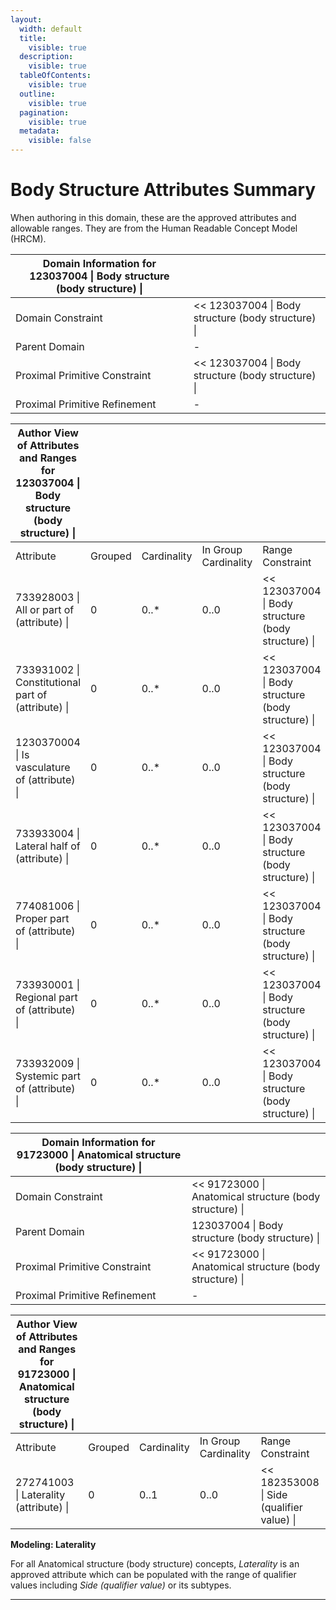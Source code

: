 ```yaml
---
layout:
  width: default
  title:
    visible: true
  description:
    visible: true
  tableOfContents:
    visible: true
  outline:
    visible: true
  pagination:
    visible: true
  metadata:
    visible: false
---
```


# Body Structure Attributes Summary

When authoring in this domain, these are the approved attributes and allowable ranges. They are from the Human Readable Concept Model (HRCM).

| Domain Information for 123037004 \| Body structure (body structure) \| |                                                    |
| ---------------------------------------------------------------------- | -------------------------------------------------- |
| Domain Constraint                                                      | << 123037004 \| Body structure (body structure) \| |
| Parent Domain                                                          | -                                                  |
| Proximal Primitive Constraint                                          | << 123037004 \| Body structure (body structure) \| |
| Proximal Primitive Refinement                                          | -                                                  |

| Author View of Attributes and Ranges for 123037004 \| Body structure (body structure) \| |         |             |                      |                                                    |
| ---------------------------------------------------------------------------------------- | ------- | ----------- | -------------------- | -------------------------------------------------- |
| Attribute                                                                                | Grouped | Cardinality | In Group Cardinality | Range Constraint                                   |
| 733928003 \| All or part of (attribute) \|                                               | 0       | 0..\*       | 0..0                 | << 123037004 \| Body structure (body structure) \| |
| 733931002 \| Constitutional part of (attribute) \|                                       | 0       | 0..\*       | 0..0                 | << 123037004 \| Body structure (body structure) \| |
| 1230370004 \| Is vasculature of (attribute) \|                                           | 0       | 0..\*       | 0..0                 | << 123037004 \| Body structure (body structure) \| |
| 733933004 \| Lateral half of (attribute) \|                                              | 0       | 0..\*       | 0..0                 | << 123037004 \| Body structure (body structure) \| |
| 774081006 \| Proper part of (attribute) \|                                               | 0       | 0..\*       | 0..0                 | << 123037004 \| Body structure (body structure) \| |
| 733930001 \| Regional part of (attribute) \|                                             | 0       | 0..\*       | 0..0                 | << 123037004 \| Body structure (body structure) \| |
| 733932009 \| Systemic part of (attribute) \|                                             | 0       | 0..\*       | 0..0                 | << 123037004 \| Body structure (body structure) \| |

| Domain Information for 91723000 \| Anatomical structure (body structure) \| |                                                         |
| --------------------------------------------------------------------------- | ------------------------------------------------------- |
| Domain Constraint                                                           | << 91723000 \| Anatomical structure (body structure) \| |
| Parent Domain                                                               | 123037004 \| Body structure (body structure) \|         |
| Proximal Primitive Constraint                                               | << 91723000 \| Anatomical structure (body structure) \| |
| Proximal Primitive Refinement                                               | -                                                       |

| Author View of Attributes and Ranges for 91723000 \| Anatomical structure (body structure) \| |         |             |                      |                                           |
| --------------------------------------------------------------------------------------------- | ------- | ----------- | -------------------- | ----------------------------------------- |
| Attribute                                                                                     | Grouped | Cardinality | In Group Cardinality | Range Constraint                          |
| 272741003 \| Laterality (attribute) \|                                                        | 0       | 0..1        | 0..0                 | << 182353008 \| Side (qualifier value) \| |

**Modeling: Laterality**

For all Anatomical structure (body structure) concepts, _Laterality_ is an approved attribute which can be populated with the range of qualifier values including _Side (qualifier value)_ or its subtypes.

***

